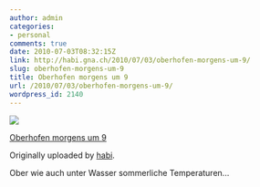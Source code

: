 ```yaml
---
author: admin
categories:
- personal
comments: true
date: 2010-07-03T08:32:15Z
link: http://habi.gna.ch/2010/07/03/oberhofen-morgens-um-9/
slug: oberhofen-morgens-um-9
title: Oberhofen morgens um 9
url: /2010/07/03/oberhofen-morgens-um-9/
wordpress_id: 2140
---
```


[![](http://farm5.static.flickr.com/4134/4756547349_d4f44fd2d8_m.jpg)](http://www.flickr.com/photos/habi/4756547349/)
   

 
  [Oberhofen morgens um 9](http://www.flickr.com/photos/habi/4756547349/)
    

  Originally uploaded by [habi](http://www.flickr.com/people/habi/).
 



Ober wie auch unter Wasser sommerliche Temperaturen...
  

